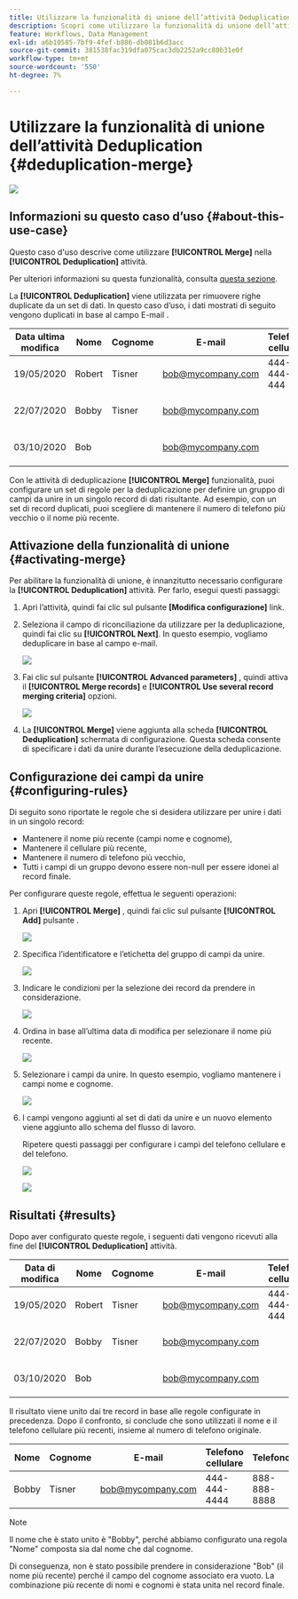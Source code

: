 ```yaml
---
title: Utilizzare la funzionalità di unione dell’attività Deduplication
description: Scopri come utilizzare la funzionalità di unione dell’attività Deduplication
feature: Workflows, Data Management
exl-id: a6b10585-7bf9-4fef-b886-db081b6d3acc
source-git-commit: 381538fac319dfa075cac3db2252a9cc80b31e0f
workflow-type: tm+mt
source-wordcount: '550'
ht-degree: 7%

---
```


# Utilizzare la funzionalità di unione dell’attività Deduplication {#deduplication-merge}

![](../../assets/v7-only.svg)

## Informazioni su questo caso d’uso {#about-this-use-case}

Questo caso d&#39;uso descrive come utilizzare **[!UICONTROL Merge]** nella **[!UICONTROL Deduplication]** attività.

Per ulteriori informazioni su questa funzionalità, consulta [questa sezione](deduplication.md#merging-fields-into-single-record).

La **[!UICONTROL Deduplication]** viene utilizzata per rimuovere righe duplicate da un set di dati. In questo caso d’uso, i dati mostrati di seguito vengono duplicati in base al campo E-mail .

| Data ultima modifica | Nome | Cognome | E-mail | Telefono cellulare | Telefono |
|-----|------------|-----------|-------|--------------|------|
| 19/05/2020 | Robert | Tisner | bob@mycompany.com | 444-444-444 | 777-777-7777 |
| 22/07/2020 | Bobby | Tisner | bob@mycompany.com |  | 777-777-7777 |
| 03/10/2020 | Bob |  | bob@mycompany.com |  | 888-888-8888 |

Con le attività di deduplicazione **[!UICONTROL Merge]** funzionalità, puoi configurare un set di regole per la deduplicazione per definire un gruppo di campi da unire in un singolo record di dati risultante. Ad esempio, con un set di record duplicati, puoi scegliere di mantenere il numero di telefono più vecchio o il nome più recente.

## Attivazione della funzionalità di unione {#activating-merge}


Per abilitare la funzionalità di unione, è innanzitutto necessario configurare la **[!UICONTROL Deduplication]** attività. Per farlo, esegui questi passaggi:

1. Apri l’attività, quindi fai clic sul pulsante **[Modifica configurazione]** link.

1. Seleziona il campo di riconciliazione da utilizzare per la deduplicazione, quindi fai clic su **[!UICONTROL Next]**. In questo esempio, vogliamo deduplicare in base al campo e-mail.

   ![](assets/uc_merge_edit.png)

1. Fai clic sul pulsante **[!UICONTROL Advanced parameters]** , quindi attiva il **[!UICONTROL Merge records]** e **[!UICONTROL Use several record merging criteria]** opzioni.

   ![](assets/uc_merge_advanced_parameters.png)

1. La **[!UICONTROL Merge]** viene aggiunta alla scheda **[!UICONTROL Deduplication]** schermata di configurazione. Questa scheda consente di specificare i dati da unire durante l’esecuzione della deduplicazione.

## Configurazione dei campi da unire {#configuring-rules}

Di seguito sono riportate le regole che si desidera utilizzare per unire i dati in un singolo record:

* Mantenere il nome più recente (campi nome e cognome),
* Mantenere il cellulare più recente,
* Mantenere il numero di telefono più vecchio,
* Tutti i campi di un gruppo devono essere non-null per essere idonei al record finale.

Per configurare queste regole, effettua le seguenti operazioni:

1. Apri **[!UICONTROL Merge]** , quindi fai clic sul pulsante **[!UICONTROL Add]** pulsante .

   ![](assets/uc_merge_add.png)

1. Specifica l’identificatore e l’etichetta del gruppo di campi da unire.

   ![](assets/uc_merge_identifier.png)

1. Indicare le condizioni per la selezione dei record da prendere in considerazione.

   ![](assets/uc_merge_filter.png)

1. Ordina in base all’ultima data di modifica per selezionare il nome più recente.

   ![](assets/uc_merge_sort.png)

1. Selezionare i campi da unire. In questo esempio, vogliamo mantenere i campi nome e cognome.

   ![](assets/uc_merge_keep.png)

1. I campi vengono aggiunti al set di dati da unire e un nuovo elemento viene aggiunto allo schema del flusso di lavoro.

   Ripetere questi passaggi per configurare i campi del telefono cellulare e del telefono.

   ![](assets/dedup8.png)

   ![](assets/dedup9.png)

## Risultati {#results}

Dopo aver configurato queste regole, i seguenti dati vengono ricevuti alla fine del **[!UICONTROL Deduplication]** attività.

| Data di modifica | Nome | Cognome | E-mail | Telefono cellulare | Telefono |
|-----|------------|-----------|-------|--------------|------|
| 19/05/2020 | Robert | Tisner | bob@mycompany.com | 444-444-444 | 777-777-7777 |
| 22/07/2020 | Bobby | Tisner | bob@mycompany.com |  | 777-777-7777 |
| 03/10/2020 | Bob |  | bob@mycompany.com |  | 888-888-8888 |

Il risultato viene unito dai tre record in base alle regole configurate in precedenza. Dopo il confronto, si conclude che sono utilizzati il nome e il telefono cellulare più recenti, insieme al numero di telefono originale.

| Nome | Cognome | E-mail | Telefono cellulare | Telefono |
|------------|-----------|-------|--------------|------|
| Bobby | Tisner | bob@mycompany.com | 444-444-4444 | 888-888-8888 |

>[!NOTE]
>
> Il nome che è stato unito è &quot;Bobby&quot;, perché abbiamo configurato una regola &quot;Nome&quot; composta sia dal nome che dal cognome.
>
>Di conseguenza, non è stato possibile prendere in considerazione &quot;Bob&quot; (il nome più recente) perché il campo del cognome associato era vuoto. La combinazione più recente di nomi e cognomi è stata unita nel record finale.
